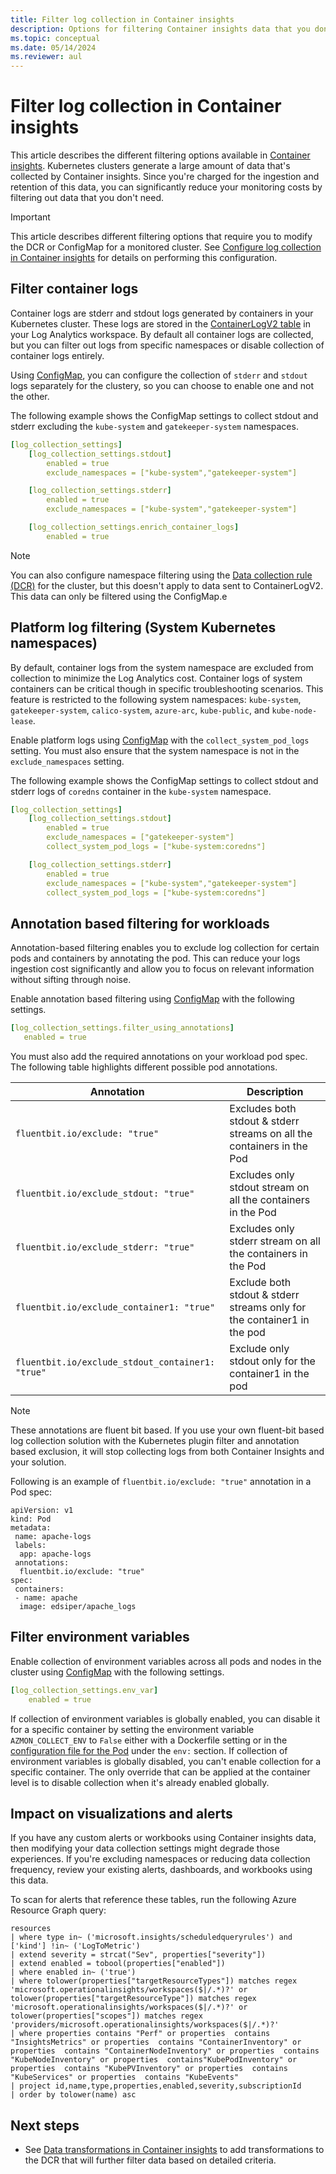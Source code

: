 ```yaml
---
title: Filter log collection in Container insights
description: Options for filtering Container insights data that you don't require.
ms.topic: conceptual
ms.date: 05/14/2024
ms.reviewer: aul
---
```


# Filter log collection in Container insights

This article describes the different filtering options available in [Container insights](./container-insights-overview.md). Kubernetes clusters generate a large amount of data that's collected by Container insights. Since you're charged for the ingestion and retention of this data, you can significantly reduce your monitoring costs by filtering out data that you don't need.

> [!IMPORTANT]
> This article describes different filtering options that require you to modify the DCR or ConfigMap for a monitored cluster. See [Configure log collection in Container insights](container-insights-data-collection-configure.md) for details on performing this configuration.

## Filter container logs

Container logs are stderr and stdout logs generated by containers in your Kubernetes cluster. These logs are stored in the [ContainerLogV2 table](./container-insights-logs-schema.md) in your Log Analytics workspace. By default all container logs are collected, but you can filter out logs from specific namespaces or disable collection of container logs entirely.

Using [ConfigMap](./container-insights-data-collection-configure.md#configure-data-collection-using-configmap), you can configure the collection of `stderr` and `stdout` logs separately for the clustery, so you can choose to enable one and not the other.

The following example shows the ConfigMap settings to collect stdout and stderr excluding the `kube-system` and `gatekeeper-system` namespaces. 

```yml
[log_collection_settings]
    [log_collection_settings.stdout]
        enabled = true
        exclude_namespaces = ["kube-system","gatekeeper-system"]

    [log_collection_settings.stderr]
        enabled = true
        exclude_namespaces = ["kube-system","gatekeeper-system"]

    [log_collection_settings.enrich_container_logs]
        enabled = true
```

> [!NOTE]
> You can also configure namespace filtering using the [Data collection rule (DCR)](./container-insights-data-collection-configure.md#configure-data-collection-using-dcr) for the cluster, but this doesn't apply to data sent to ContainerLogV2. This data can only be filtered using the ConfigMap.e

## Platform log filtering (System Kubernetes namespaces)
By default, container logs from the system namespace are excluded from collection to minimize the Log Analytics cost. Container logs of system containers can be critical though in specific troubleshooting scenarios. This feature is restricted to the following system namespaces:  `kube-system`, `gatekeeper-system`, `calico-system`, `azure-arc`, `kube-public`, and `kube-node-lease`.

Enable platform logs using [ConfigMap](./container-insights-data-collection-configure.md#configure-data-collection-using-configmap) with the `collect_system_pod_logs` setting. You must also ensure that the system namespace is not in the `exclude_namespaces` setting. 

The following example shows the ConfigMap settings to collect stdout and stderr logs of `coredns` container in the `kube-system` namespace. 

```yaml
[log_collection_settings]
    [log_collection_settings.stdout]
        enabled = true
        exclude_namespaces = ["gatekeeper-system"]
        collect_system_pod_logs = ["kube-system:coredns"]

    [log_collection_settings.stderr]
        enabled = true
        exclude_namespaces = ["kube-system","gatekeeper-system"]
        collect_system_pod_logs = ["kube-system:coredns"]
```

## Annotation based filtering for workloads
Annotation-based filtering enables you to exclude log collection for certain pods and containers by annotating the pod. This can reduce your logs ingestion cost significantly and allow you to focus on relevant information without sifting through noise. 

Enable annotation based filtering using [ConfigMap](./container-insights-data-collection-configure.md#configure-data-collection-using-configmap) with the following settings. 

```yml
[log_collection_settings.filter_using_annotations]
   enabled = true
```

You must also add the required annotations on your workload pod spec. The following table highlights different possible pod annotations.

| Annotation | Description |
| ------------ | ------------- |
| `fluentbit.io/exclude: "true"` | Excludes both stdout & stderr streams on all the containers in the Pod |
| `fluentbit.io/exclude_stdout: "true"` | Excludes only stdout stream on all the containers in the Pod |
| `fluentbit.io/exclude_stderr: "true"` | Excludes only stderr stream on all the containers in the Pod |
| `fluentbit.io/exclude_container1: "true"` | Exclude both stdout & stderr streams only for the container1 in the pod |
| `fluentbit.io/exclude_stdout_container1: "true"` | Exclude only stdout only for the container1 in the pod |

>[!NOTE]
>These annotations are fluent bit based. If you use your own fluent-bit based log collection solution with the Kubernetes plugin filter and annotation based exclusion, it will stop collecting logs from both Container Insights and your solution.

Following is an example of `fluentbit.io/exclude: "true"` annotation in a Pod spec:

```
apiVersion: v1 
kind: Pod 
metadata: 
 name: apache-logs 
 labels: 
  app: apache-logs 
 annotations: 
  fluentbit.io/exclude: "true" 
spec: 
 containers: 
 - name: apache 
  image: edsiper/apache_logs 
```

## Filter environment variables
Enable collection of environment variables across all pods and nodes in the cluster using [ConfigMap](./container-insights-data-collection-configure.md#configure-data-collection-using-configmap) with the following settings. 

```yaml
[log_collection_settings.env_var]
    enabled = true
```

If collection of environment variables is globally enabled, you can disable it for a specific container by setting the environment variable `AZMON_COLLECT_ENV` to `False` either with a Dockerfile setting or in the [configuration file for the Pod](https://kubernetes.io/docs/tasks/inject-data-application/define-environment-variable-container/) under the `env:` section. If collection of environment variables is globally disabled, you can't enable collection for a specific container. The only override that can be applied at the container level is to disable collection when it's already enabled globally.



## Impact on visualizations and alerts

If you have any custom alerts or workbooks using Container insights data, then modifying your data collection settings might degrade those experiences. If you're excluding namespaces or reducing data collection frequency, review your existing alerts, dashboards, and workbooks using this data.

To scan for alerts that reference these tables, run the following Azure Resource Graph query:

```Kusto
resources
| where type in~ ('microsoft.insights/scheduledqueryrules') and ['kind'] !in~ ('LogToMetric')
| extend severity = strcat("Sev", properties["severity"])
| extend enabled = tobool(properties["enabled"])
| where enabled in~ ('true')
| where tolower(properties["targetResourceTypes"]) matches regex 'microsoft.operationalinsights/workspaces($|/.*)?' or tolower(properties["targetResourceType"]) matches regex 'microsoft.operationalinsights/workspaces($|/.*)?' or tolower(properties["scopes"]) matches regex 'providers/microsoft.operationalinsights/workspaces($|/.*)?'
| where properties contains "Perf" or properties  contains "InsightsMetrics" or properties  contains "ContainerInventory" or properties  contains "ContainerNodeInventory" or properties  contains "KubeNodeInventory" or properties  contains"KubePodInventory" or properties  contains "KubePVInventory" or properties  contains "KubeServices" or properties  contains "KubeEvents" 
| project id,name,type,properties,enabled,severity,subscriptionId
| order by tolower(name) asc
```


## Next steps

- See [Data transformations in Container insights](./container-insights-transformations.md) to add transformations to the DCR that will further filter data based on detailed criteria.

